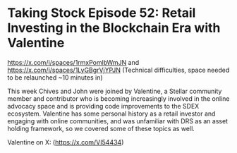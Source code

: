 # Taking Stock Episode 52: Retail Investing in the Blockchain Era with Valentine

https://x.com/i/spaces/1rmxPomlbWmJN and https://x.com/i/spaces/1LyGBgrVjYPJN (Technical difficulties, space needed to be relaunched ~10 minutes in)

This week Chives and John were joined by Valentine, a Stellar community member and contributor who is becoming increasingly involved in the online advocacy space and is providing code improvements to the SDEX ecosystem. Valentine has some personal history as a retail investor and engaging with online communities, and was unfamiliar with DRS as an asset holding framework, so we covered some of these topics as well.

Valentine on X: (https://x.com/VI54434)
